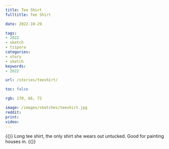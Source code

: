 ```yaml
---
title: Tee Shirt
fulltitle: Tee Shirt

date: 2022-10-29

tags: 
- 2022
- sketch
- tzipora
categories:
- story
- sketch
keywords:
- 2022

url: /stories/teeshirt/

toc: false

rgb: 170, 66, 72

image: /images/sketches/teeshirt.jpg
reddit:
print:
video:
---
```

{{<hint caption>}}
Long tee shirt, the only shirt she wears out untucked. Good for painting houses in.
{{</hint>}}